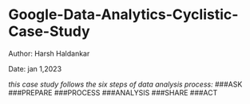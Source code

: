 # Google-Data-Analytics-Cyclistic-Case-Study
Author: Harsh Haldankar

Date: jan 1,2023


_this case study follows the six steps of data analysis process:_
###ASK
###PREPARE
###PROCESS
###ANALYSIS
###SHARE
###ACT
